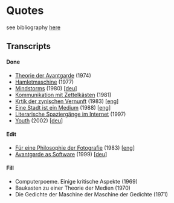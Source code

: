 # Quotes

see bibliography [here](https://drahtwort.github.io/ref/cit.html)

## Transcripts

#### Done

- [Theorie der Avantgarde](https://drahtwort.github.io/qts/bue36.the74.ger.txt) (1974)
- [Hamletmaschine](https://drahtwort.github.io/qts/mue29.ham77.ger.txt) (1977)
- [Mindstorms](https://drahtwort.github.io/qts/pap28.min80.eng.txt) (1980) [[deu](https://drahtwort.github.io/qts/pap28.min80.ger82.txt)]
- [Kommunikation mit Zettelkästen](https://drahtwort.github.io/qts/luh27.kom81.ger.txt) (1981)
- [Krtik der zynischen Vernunft](https://drahtwort.github.io/qts/slo47.kri83.ger.txt) (1983) [[eng](https://drahtwort.github.io/qts/slo47.kri83.eng87.txt)]
- [Eine Stadt ist ein Medium](https://drahtwort.github.io/qts/kit43.sta88.ger.txt) (1988) [[eng](https://drahtwort.github.io/qts/kit43.sta88.eng96.txt)]
- [Literarische Spaziergänge im Internet](https://drahtwort.github.io/qts/kai50.lit97.ger.txt) (1997)
- [Youth](https://drahtwort.github.io/qts/coe40.you02.eng.txt) (2002) [[deu](https://drahtwort.github.io/qts/coe40.you02.ger02.txt)]

#### Edit

- [Für eine Philosophie der Fotografie](https://drahtwort.github.io/qts/flu20.phi83.ger.txt) (1983) [[eng](https://drahtwort.github.io/qts/flu20.phi83.eng00.txt)]
- [Avantgarde as Software](https://drahtwort.github.io/qts/man60.ava99.eng.txt) (1999) [[deu](https://drahtwort.github.io/qts/man60.ava99.ger.txt)]

#### Fill

- Computerpoeme. Einige kritische Aspekte (1969)
- Baukasten zu einer Theorie der Medien (1970)
- Die Gedichte der Maschine der Maschine der Gedichte (1971)

